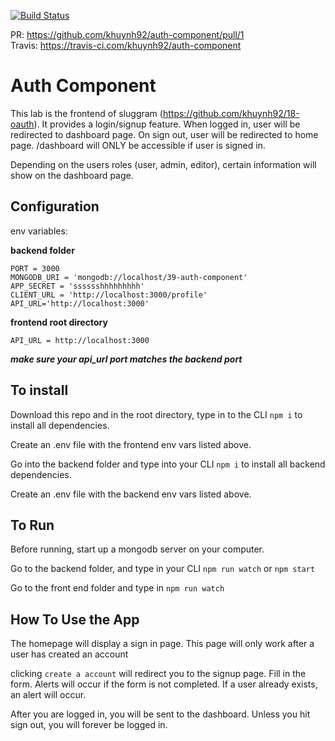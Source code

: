 [![Build Status](https://travis-ci.com/khuynh92/auth-component.svg?branch=master)](https://travis-ci.com/khuynh92/auth-component)

PR: https://github.com/khuynh92/auth-component/pull/1  
Travis: https://travis-ci.com/khuynh92/auth-component  

# Auth Component
  This lab is the frontend of sluggram (https://github.com/khuynh92/18-oauth). It provides a login/signup feature. When logged in, user will be redirected to dashboard page. On sign out, user will be redirected to home page. /dashboard will ONLY be accessible if user is signed in.
  
 Depending on the users roles (user, admin, editor), certain information will show on the dashboard page.
## Configuration

env variables:

**backend folder**
```
PORT = 3000
MONGODB_URI = 'mongodb://localhost/39-auth-component'
APP_SECRET = 'sssssshhhhhhhhh'
CLIENT_URL = 'http://localhost:3000/profile'
API_URL='http://localhost:3000'
```
**frontend root directory**
```
API_URL = http://localhost:3000
```

***make sure your api_url port matches the backend port***

## To install
Download this repo and in the root directory, type in to the CLI `npm i` to install all dependencies.

Create an .env file with the frontend env vars listed above.

Go into the backend folder and type into your CLI `npm i` to install all backend dependencies.

Create an .env file with the backend env vars listed above.

## To Run
Before running, start up a mongodb server on your computer.

Go to the backend folder, and type in your CLI `npm run watch` or `npm start`

Go to the front end folder and type in `npm run watch`

## How To Use the App

The homepage will display a sign in page. This page will only work after a user has created an account

clicking `create a account` will redirect you to the signup page. Fill in the form. Alerts will occur if the form is not completed. If a user already exists, an alert will occur.

After you are logged in, you will be sent to the dashboard. Unless you hit sign out, you will forever be logged in.

